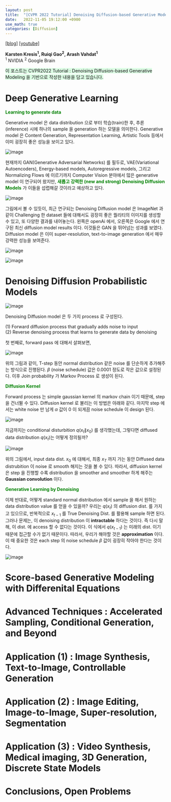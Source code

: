 ```yaml
---
layout: post
title:  "[CVPR 2022 Tutorial] Denoising Diffusion-based Generative Modeling: Foundations and Applications(1)"
date:   2022-11-05 19:12:00 +0900
use_math: true
categories: [Diffusion]
---
```

[[blog]](https://cvpr2022-tutorial-diffusion-models.github.io/)
[[youtube]](https://www.youtube.com/watch?v=cS6JQpEY9cs)

**Karsten Kresis<sup>1</sup>, Ruiqi Gao<sup>2</sup>, Arash Vahdat<sup>1</sup>**
<br><sup>1</sup> NVIDIA <sup>2</sup> Google Brain &emsp; 

<span style='background-color: #dcffe4'> 이 포스트는 CVPR2022 Tutorial : Denoising Diffusion-based Generative Modeling 을 기반으로 작성한 내용을 담고 있습니다. </span>
  
# Deep Generative Learning

<span style='color:green;font-weight:bold'>  Learning to generate data  </span>

Generative model 은 data distribution 으로 부터 학습(train)한 후, 추론(inference) 시에 하나의 sample 을 generation 하는 모델을 의미한다.
Generative model 은 Content Generation, Representation Learning, Artistic Tools 등에서 이미 굉장히 좋은 성능을 보이고 있다. 

![image](https://user-images.githubusercontent.com/42200027/200235662-2ae7c31d-5928-491d-a34f-3ad2343b8492.png)

현재까지 GAN(Generative Adversarial Networks) 를 필두로, VAE(Variational Autoencoders), Energy-based models, Autoregressive models, 그리고 Normalizing Flows 에 이르기까지 Computer Vision 분야에서 많은 generative model 이 연구되어 왔지만, <span style='color:green;font-weight:bold'> 새롭고 강력한 (new and strong) Denoising Diffusion Models</span> 가 이들을 섭렵해갈 것이라고 예상하고 있다.

![image](https://user-images.githubusercontent.com/42200027/200235994-df851d3d-02e4-4f89-8055-d4ea4602d739.png)

그림에서 볼 수 있듯이, 최근 연구되는 Denoising Diffusion model 은 ImageNet 과 같이 Challenging 한 dataset 들에 대해서도 굉장히 좋은 퀄리티의 이미지를 생성할 수 있고, 또 다양한 결과를 내어놓는다. 왼쪽은 openAi 에서, 오른쪽은 Google 에서 연구된 최신 diffusion model results 이다. 이것들은 GAN 을 뛰어넘는 성과를 보였다.
Diffusion model 은 이미 super-resolution, text-to-image generation 에서 매우 강력한 성능을 보여준다.

![image](https://user-images.githubusercontent.com/42200027/200236326-f229a992-035e-45bd-97c6-68c9e0321c26.png)

![image](https://user-images.githubusercontent.com/42200027/200236370-06c622a6-2546-49a9-aa56-a042e5b0942f.png)

# Denoising Diffusion Probabilistic Models

![image](https://user-images.githubusercontent.com/42200027/200237051-48c210cf-4d0a-4cee-861d-5dc653324766.png)

Denoising Diffusion model 은 두 가지 process 로 구성된다.

(1) Forward diffusion process that gradually adds noise to input <br>
(2) Reverse denoising process that learns to generate data by denoising <br>

첫 번째로, forward pass 에 대해서 살펴보면,

![image](https://user-images.githubusercontent.com/42200027/200237508-88d40f19-9dad-4b59-adf6-d08eb441c2b3.png)

위의 그림과 같이, T-step 동안 normal distribution 같은 noise 를 단순하게 추가해주는 방식으로 진행된다.
$\beta$ (noise schedule) 값은 0.0001 정도로 작은 값으로 설정된다. 이후 Join probability 가 Markov Process 로 생성이 된다.

<span style='color:green;font-weight:bold'> Diffusion Kernel </span>

Forward process 는 simple gaussian kernel 의 markov chain 이기 때문에, step 을 건너뛸 수 있다. Diffusion kernel 로 불리는 이 방법은 아래와 같다.
마지막 step 에서는 white noise 만 남게 $\alpha$ 값이 0 이 되게끔 noise schedule 이 design 된다.

![image](https://user-images.githubusercontent.com/42200027/200237949-ddec1851-7081-48a5-ae7c-594b51f6f4a1.png)

지금까지는 conditional disturbition $q(x_t \| x_0 )$ 를 생각했는데, 그렇다면 diffused data distribution $q(x_t)$는 어떻게 정의될까?

![image](https://user-images.githubusercontent.com/42200027/200238673-b178c986-3cd5-4b06-ab84-8126a2be8005.png)

위의 그림에서, input data dist. $x_0$ 에 대해서, 최종 $x_T$ 까지 가는 동안 Diffused data distrubition 이 noise 로 smooth 해지는 것을 볼 수 있다. 
따라서, diffusion kernel은 step 을 진행할 수록 distribution 을 smoother and smoother 하게 해주는 **Gaussian convolution** 이다.

<span style='color:green;font-weight:bold'> Generative Learning by Denoising </span>

이제 반대로, 어떻게 standard normal distribution 에서 sample 을 해서 원하는 data distribution value 를 얻을 수 있을까?
우리는 $q(x_t)$ 의 diffusion dist. 를 가지고 있으므로, 반복적으로 $x_{t-1}$ 를 True Denoising Dist. 를 활용해 sample 하면 된다.
그러나 문제는, 이 denoising distribution 이  **intractable** 하다는 것이다. 즉 다시 말해, 이 dist. 에 access 할 수 없다는 것이다.
이 식에서 $q(x_{t-1})$ 는 미래의 dist. 이기 때문에 접근할 수가 없기 때문이다. 
따라서, 우리가 해야할 것은 **approximation** 이다. 이 때 중요한 것은 each step 의 noise schedule $\beta$ 값이 굉장히 작아야 한다는 것이다. 

![image](https://user-images.githubusercontent.com/42200027/200239381-e24be212-4ea1-4244-ac23-3b72b2b73d17.png)





# Score-based Generative Modeling with Differenital Equations

# Advanced Techniques : Accelerated Sampling, Conditional Generation, and Beyond

# Application (1) : Image Synthesis, Text-to-Image, Controllable Generation

# Application (2) : Image Editing, Image-to-Image, Super-resolution, Segmentation

# Application (3) : Video Synthesis, Medical imaging, 3D Generation, Discrete State Models

# Conclusions, Open Problems
